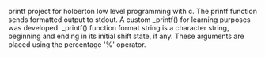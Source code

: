 printf project for holberton low level programming with c.
The printf function sends formatted output to stdout. A custom _printf() for learning purposes was developed. _printf() function format string is a character string, beginning and ending in its initial shift state, if any. These arguments are placed using the percentage '%' operator.
